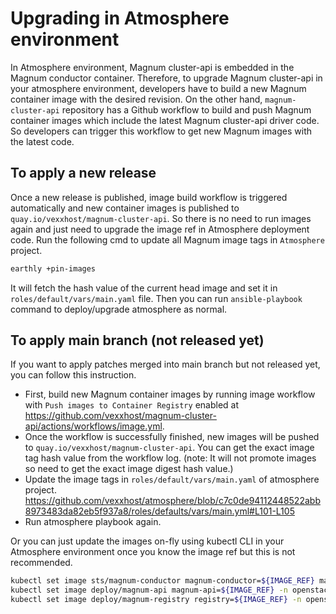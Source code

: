 # Upgrading in Atmosphere environment
In Atmosphere environment, Magnum cluster-api is embedded in the Magnum conductor container.
Therefore, to upgrade Magnum cluster-api in your atmosphere environment, developers have to build a new Magnum container image with the desired revision.
On the other hand, `magnum-cluster-api` repository has a Github workflow to build and push Magnum container images which include the latest Magnum cluster-api driver code. So developers can trigger this workflow to get new Magnum images with the latest code.

## To apply a new release
Once a new release is published, image build workflow is triggered automatically and new container images is published to `quay.io/vexxhost/magnum-cluster-api`. So there is no need to run images again and just need to upgrade the image ref in Atmosphere deployment code.
Run the following cmd to update all Magnum image tags in `Atmosphere` project.
```sh
earthly +pin-images
```
It will fetch the hash value of the current head image and set it in `roles/default/vars/main.yaml` file. Then you can run `ansible-playbook` command to deploy/upgrade atmosphere as normal.

## To apply main branch (not released yet)
If you want to apply patches merged into main branch but not released yet, you can follow this instruction.
- First, build new Magnum container images by running image workflow with `Push images to Container Registry` enabled at https://github.com/vexxhost/magnum-cluster-api/actions/workflows/image.yml.
- Once the workflow is successfully finished, new images will be pushed to `quay.io/vexxhost/magnum-cluster-api`. You can get the exact image tag hash value from the workflow log. (note: It will not promote images so need to get the exact image digest hash value.)
- Update the image tags in `roles/default/vars/main.yaml` of atmosphere project. https://github.com/vexxhost/atmosphere/blob/c7c0de94112448522abb8973483da82eb5f937a8/roles/defaults/vars/main.yml#L101-L105
- Run atmosphere playbook again.

Or you can just update the images on-fly using kubectl CLI in your Atmosphere environment once you know the image ref but this is not recommended.
```sh
kubectl set image sts/magnum-conductor magnum-conductor=${IMAGE_REF} magnum-conductor-init=${IMAGE_REF} -n openstack
kubectl set image deploy/magnum-api magnum-api=${IMAGE_REF} -n openstack
kubectl set image deploy/magnum-registry registry=${IMAGE_REF} -n openstack
```
